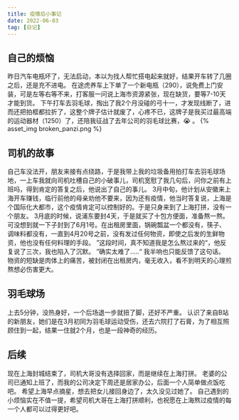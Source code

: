 ```yaml
---
title: 疫情后小事记 
date: 2022-06-03
tag: [日记]
---
```


## 自己的烦恼
昨日汽车电瓶坏了，无法启动，本以为找人帮忙搭电起来就好，结果开车转了几圈之后，还是充不进电。
在途虎养车上下单了一个新电瓶（290），说免费上门安装，可是左等右等不来，打客服一问说上海市资源紧张，现在缺货，要等7-10天才能到货。
下午打车去羽毛球，掏出了我2个月没碰的弓十一，才发现线断了，进而还把拍框都拉折了，这整个牌子估计就废了，心疼不已，这牌子是我买过最高端的运动器材（1250）了，还陪我征战了去年公司的羽毛球比赛，😭 。
{% asset_img broken_panzi.png %}
## 司机的故事
自己车没法开，朋友来接有点绕路，于是我带上我的垃圾备用拍打车去羽毛球场地，一上车我就向司机吐槽自己的小破事儿，司机宽慰了我几句后，问你之前有上班吗，得到肯定的答复之后，他说出了自己的事儿。
3月中旬，他计划从安徽来上海开车赚钱，临行前他的母亲劝他不要来，因为还有疫情，他当时答复说，上海是个国际化大都市，这个疫情肯定可以控制好的。于是只身来到了上海打拼，没有一个朋友。
3月底的时候，说浦东要封4天，于是就买了十包方便面，准备熬一熬。可没想到就一下子封到了6月1号。在出租房里面，锅碗瓢盆一个都没有，筷子、调味料都没有，一直到4月20号之前，没有发过任何物资，即使之后发的生鲜物资，他也没有任何料理的手段。
”这段时间，真不知道我是怎么熬过来的“，他反复说了三次，我也陷入了沉默。
”确实太难了.....“ 我半响也只能反馈了这句话。
物资的短缺是肉体上的痛苦，被封闭在出租房内，毫无收入，看不到明天的心理煎熬想必伤害更大。
## 羽毛球场
上去5分钟，没热身好，一个后场退一步就扭了脚，还好不严重。
认识了来自B站的新朋友，她们是在3月初同为羽毛球运动受伤，还去六院打了石膏，为了相互照顾住到一起，结果一住就2个月，也是一段神奇的经历。
## 后续
现在上海封城结束了，司机大哥没有选择回家，而是继续在上海打拼。
老婆的公司已通知上班了，而我的公司决定下周还是居家办公，后面一个人简单做点饭吃吧。
希望上海早点摘星，想去把女儿接回身边了，太久没见过她了。
自己遇到的小烦恼实在不值一提，希望司机大哥在上海打拼顺利，也祝愿在上海熬过疫情的每一个人都可以过得更好吧。
